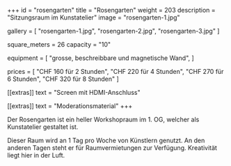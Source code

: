 +++
id = "rosengarten"
title = "Rosengarten"
weight = 203
description = "Sitzungsraum im Kunstatelier"
image = "rosengarten-1.jpg"

gallery = [
  "rosengarten-1.jpg",
  "rosengarten-2.jpg",
  "rosengarten-3.jpg"
]

square_meters = 26
capacity = "10"

equipment = [
  "grosse, beschreibbare und magnetische Wand",
]

prices = [
  "CHF 160 für 2 Stunden",
  "CHF 220 für 4 Stunden",
  "CHF 270 für 6 Stunden",
  "CHF 320 für 8 Stunden"
]

[[extras]]
text = "Screen mit HDMI-Anschluss"

[[extras]]
text = "Moderationsmaterial"
+++

Der Rosengarten ist ein heller Workshopraum im 1. OG, welcher als Kunstatelier gestaltet ist.

Dieser Raum wird an 1 Tag pro Woche von Künstlern genutzt. An den anderen Tagen steht er für Raumvermietungen zur Verfügung.
Kreativität liegt hier in der Luft.
